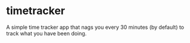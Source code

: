 timetracker
===========

A simple time tracker app that nags you every 30 minutes (by default) to track what you have been doing.
